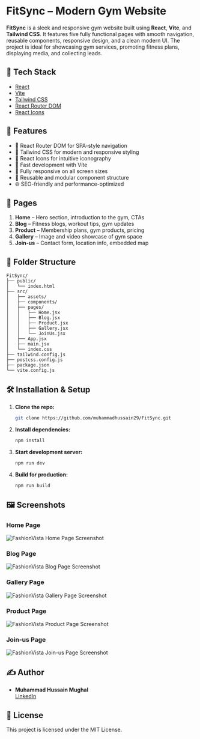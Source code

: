# FitSync – Modern Gym Website

**FitSync** is a sleek and responsive gym website built using **React**, **Vite**, and **Tailwind CSS**. It features five fully functional pages with smooth navigation, reusable components, responsive design, and a clean modern UI. The project is ideal for showcasing gym services, promoting fitness plans, displaying media, and collecting leads.


## 🚀 Tech Stack

- [React](https://react.dev/)
- [Vite](https://vitejs.dev/)
- [Tailwind CSS](https://tailwindcss.com/)
- [React Router DOM](https://reactrouter.com/en/main)
- [React Icons](https://react-icons.github.io/react-icons)

## 🧩 Features

- 🔄 React Router DOM for SPA-style navigation
- 🎨 Tailwind CSS for modern and responsive styling
- 🔗 React Icons for intuitive iconography
- 🚀 Fast development with Vite
- 📱 Fully responsive on all screen sizes
- 🧱 Reusable and modular component structure
- 🌐 SEO-friendly and performance-optimized

## 📄 Pages

1. **Home** – Hero section, introduction to the gym, CTAs  
2. **Blog** – Fitness blogs, workout tips, gym updates  
3. **Product** – Membership plans, gym products, pricing  
4. **Gallery** – Image and video showcase of gym space  
5. **Join-us** – Contact form, location info, embedded map

## 📁 Folder Structure

```
FitSync/
├── public/
│   └── index.html
├── src/
│   ├── assets/
│   ├── components/
│   ├── pages/
│   │   ├── Home.jsx
│   │   ├── Blog.jsx
│   │   ├── Product.jsx
│   │   ├── Gallery.jsx
│   │   └── JoinUs.jsx
│   ├── App.jsx
│   ├── main.jsx
│   └── index.css
├── tailwind.config.js
├── postcss.config.js
├── package.json
└── vite.config.js
```

## 🛠️ Installation & Setup

1. **Clone the repo:**
   ```bash
   git clone https://github.com/muhammadhussain29/FitSync.git
   ```

2. **Install dependencies:**
   ```bash
   npm install
   ```

3. **Start development server:**
   ```bash
   npm run dev
   ```

4. **Build for production:**
   ```bash
   npm run build
   ```

## 🖼️ Screenshots

### Home Page
![FashionVista Home Page Screenshot](Preview/home.jpg)

### Blog Page
![FashionVista Blog Page Screenshot](Preview/blog.jpg)

### Gallery Page
![FashionVista Gallery Page Screenshot](Preview/gallery.jpg)

### Product Page
![FashionVista Product Page Screenshot](Preview/product.jpg)

### Join-us Page
![FashionVista Join-us Page Screenshot](Preview/join.jpg)

## ✍️ Author

- **Muhammad Hussain Mughal**  
  [LinkedIn](https://www.linkedin.com/in/muhammad-hussain-mughal-213069248/)

## 📄 License

This project is licensed under the MIT License.
